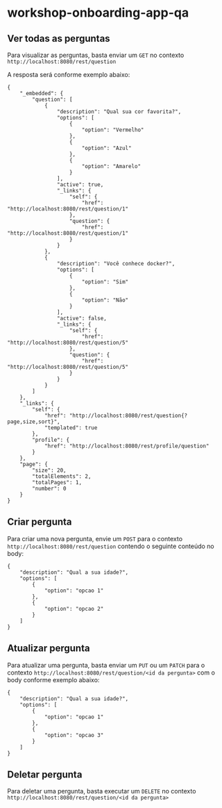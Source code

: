 # workshop-onboarding-app-qa

## Ver todas as perguntas

Para visualizar as perguntas, basta enviar um `GET` no contexto `http://localhost:8080/rest/question`

A resposta será conforme exemplo abaixo:

```
{
    "_embedded": {
        "question": [
            {
                "description": "Qual sua cor favorita?",
                "options": [
                    {
                        "option": "Vermelho"
                    },
                    {
                        "option": "Azul"
                    },
                    {
                        "option": "Amarelo"
                    }
                ],
                "active": true,
                "_links": {
                    "self": {
                        "href": "http://localhost:8080/rest/question/1"
                    },
                    "question": {
                        "href": "http://localhost:8080/rest/question/1"
                    }
                }
            },
            {
                "description": "Você conhece docker?",
                "options": [
                    {
                        "option": "Sim"
                    },
                    {
                        "option": "Não"
                    }
                ],
                "active": false,
                "_links": {
                    "self": {
                        "href": "http://localhost:8080/rest/question/5"
                    },
                    "question": {
                        "href": "http://localhost:8080/rest/question/5"
                    }
                }
            }
        ]
    },
    "_links": {
        "self": {
            "href": "http://localhost:8080/rest/question{?page,size,sort}",
            "templated": true
        },
        "profile": {
            "href": "http://localhost:8080/rest/profile/question"
        }
    },
    "page": {
        "size": 20,
        "totalElements": 2,
        "totalPages": 1,
        "number": 0
    }
}
```

## Criar pergunta

Para criar uma nova pergunta, envie um `POST` para o contexto `http://localhost:8080/rest/question` contendo o seguinte conteúdo no body:

```
{
	"description": "Qual a sua idade?",
	"options": [
		{
			"option": "opcao 1"
		},
		{
			"option": "opcao 2"
		}
	]
}
```

## Atualizar pergunta

Para atualizar uma pergunta, basta enviar um `PUT` ou um `PATCH` para o contexto `http://localhost:8080/rest/question/<id da pergunta>` com o body conforme exemplo abaixo:

```
{
	"description": "Qual a sua idade?",
	"options": [
		{
			"option": "opcao 1"
		},
		{
			"option": "opcao 3"
		}
	]
}
```

## Deletar pergunta

Para deletar uma pergunta, basta executar um `DELETE` no contexto `http://localhost:8080/rest/question/<id da pergunta>`